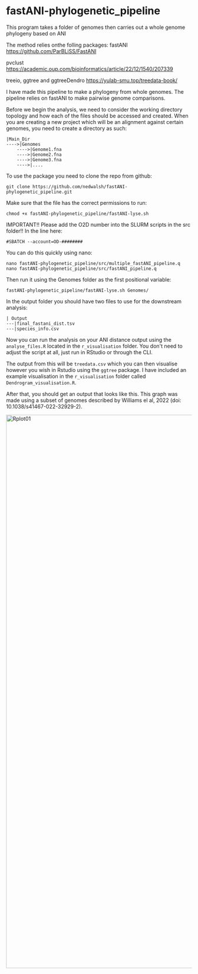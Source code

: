 # fastANI-phylogenetic_pipeline
This program takes a folder of genomes then carries out a whole genome phylogeny based on ANI

The method relies onthe folling packages:
fastANI
https://github.com/ParBLiSS/FastANI

pvclust
https://academic.oup.com/bioinformatics/article/22/12/1540/207339

treeio, ggtree and ggtreeDendro
https://yulab-smu.top/treedata-book/


I have made this pipeline to make a phylogeny from whole genomes. The pipeline relies on fastANI to make pairwise genome comparisons.

Before we begin the analysis, we need to consider the working directory topology and how each of the files should be accessed and created.
When you are creating a new project which will be an alignment against certain genomes, you need to create a directory as such:

```
|Main_Dir
---->|Genomes
    ---->|Genome1.fna
    ---->|Genome2.fna
    ---->|Genome3.fna
    ---->|....
```

To use the package you need to clone the repo from github:

```
git clone https://github.com/nedwalsh/fastANI-phylogenetic_pipeline.git
```

Make sure that the file has the correct permissions to run:

```
chmod +x fastANI-phylogenetic_pipeline/fastANI-lyse.sh
```

IMPORTANT!! Please add the O2D number into the SLURM scripts in the src folder!!
In the line here:
```
#SBATCH --account=OD-########
```
You can do this quickly using nano:
```
nano fastANI-phylogenetic_pipeline/src/multiple_fastANI_pipeline.q
nano fastANI-phylogenetic_pipeline/src/fastANI_pipeline.q
```

Then run it using the Genomes folder as the first positional variable:

```
fastANI-phylogenetic_pipeline/fastANI-lyse.sh Genomes/
```

In the output folder you should have two files to use for the downstream analysis:

```
| Output
---|final_fastani_dist.tsv
---|species_info.csv
```

Now you can run the analysis on your ANI distance output using the ```analyse_files.R``` located in the ```r_visualisation``` folder. You don't need to adjust the script at all, just run in RStudio or through the CLI.

The output from this will be ```treedata.csv``` which you can then visualise however you wish in Rstudio using the ```ggtree``` package.
I have included an example visualisation in the ```r_visualisation``` folder called ```Dendrogram_visualisation.R```.

After that, you should get an output that looks like this. This graph was made using a subset of genomes described by Williams el al, 2022 (doi: 10.1038/s41467-022-32929-2).

<img width="1500" alt="Rplot01" src="https://github.com/user-attachments/assets/756b17ab-aa8f-43ad-9712-56c7e9bc159f">
